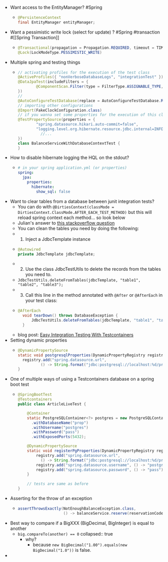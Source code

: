 - Want access to the EntityManager? #Spring
	- ```java
	  @PersistenceContext
	  final EntityManager entityManager;
	  ```
- Want a pessimistic write lock (select for update) ? #Spring #transaction #[[Spring Transaction]]
	- ```java
	  @Transactional(propagation = Propagation.REQUIRED, timeout = TIMEOUT_SECONDS)
	  @Lock(LockModeType.PESSIMISTIC_WRITE)
	  ```
- Multiple spring and testing things
	- ```java
	  // activating profiles for the execution of the test class
	  @ActiveProfiles({ "nonVerboseDatabaseLogs", "integrationTest" })
	  @DataJpaTest(includeFilters = {
	          @ComponentScan.Filter(type = FilterType.ASSIGNABLE_TYPE, value = BalanceService.class),
	  })
	  //
	  @AutoConfigureTestDatabase(replace = AutoConfigureTestDatabase.Replace.NONE)
	  // importing other configurations
	  @Import(FakeClockConfiguration.class)
	  // if you wanna set some properties for the execution of this class
	  @TestPropertySource(properties = {
	          "spring.datasource.hikari.auto-commit=false",
	          "logging.level.org.hibernate.resource.jdbc.internal=INFO",
	    		//...
	  })
	  class BalanceServiceWithDatabaseContextTest {
	  }
	  ```
- How to disable hibernate logging the HQL on the stdout?
	- ```yml
	  # in your spring application.yml (or properties)
	  spring:
	    jpa:
	      properties:
	        hibernate:
	          show_sql: false
	  ```
- Want to clear tables from a database between junit integration tests?
	- You can do with `@DirtiesContext(classMode = DirtiesContext.ClassMode.AFTER_EACH_TEST_METHOD)` but this will reload spring context each method... so look below
	- Julian's answer to [this stackoverflow question](https://stackoverflow.com/questions/48714118/reset-database-after-each-test-on-spring-without-using-dirtiescontext)
	- You can clean the tables you need by doing the following:
	- 1.  Inject a JdbcTemplate instance
	- ```java
	  @Autowired
	  private JdbcTemplate jdbcTemplate;
	  ```
	- 2.  Use the class JdbcTestUtils to delete the records from the tables you need to.
	- `JdbcTestUtils.deleteFromTables(jdbcTemplate, "table1", "table2", "table3");`
	- 3.  Call this line in the method annotated with `@After` or `@AfterEach` in your test class:
	- ```java
	  @AfterEach
	    void tearDown() throws DatabaseException {
	        JdbcTestUtils.deleteFromTables(jdbcTemplate, "table1", "table2", "table3");
	    }
	  ```
	- blog post: [Easy Integration Testing With Testcontainers](https://mydeveloperplanet.com/2020/05/05/easy-integration-testing-with-testcontainers/)
- Setting dynamic properties
	- ```java
	  @DynamicPropertySource
	  static void postgresqlProperties(DynamicPropertyRegistry registry) {
	    registry.add("spring.datasource.url", 
	            () -> String.format("jdbc:postgresql://localhost:%d/prop", postgres.getFirstMappedPort()));
	  }
	  ```
- One of multiple ways of using a Testcontainers database on a spring boot test
	- ```java
	  @SpringBootTest
	  @Testcontainers
	  public class ArticleLiveTest {
	  
	      @Container
	      static PostgreSQLContainer<?> postgres = new PostgreSQLContainer<>("postgres:11")
	        .withDatabaseName("prop")
	        .withUsername("postgres")
	        .withPassword("pass")
	        .withExposedPorts(5432);
	  
	      @DynamicPropertySource
	      static void registerPgProperties(DynamicPropertyRegistry registry) {
	          registry.add("spring.datasource.url", 
	            () -> String.format("jdbc:postgresql://localhost:%d/prop", postgres.getFirstMappedPort()));
	          registry.add("spring.datasource.username", () -> "postgres");
	          registry.add("spring.datasource.password", () -> "pass");
	      }
	      
	      // tests are same as before
	  }
	  ```
- Asserting for the throw of an exception
	- ```java
	  assertThrowsExactly(NotEnoughBalanceException.class, 
	                      () -> balanceService.reserve(reservationCode.toString()));
	  ```
- Best way to compare if a BigXXX (BigDecimal, BigInteger) is equal to another
	- `big.compareTo(another) == 0`
	  collapsed:: true
		- why?
			- because `new BigDecimal("1.00").equals(new BigDecimal("1.0"))` is false.
-